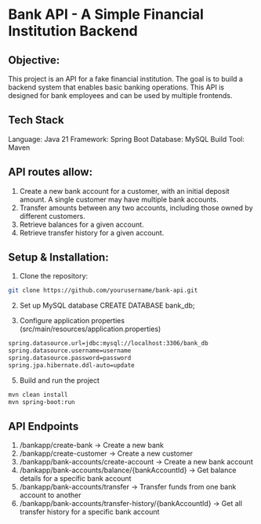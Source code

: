 # Bank API - A Simple Financial Institution Backend

## Objective:
This project is an API for a fake financial institution. The goal is to build a backend system that enables basic banking operations. This API is designed for bank employees and can be used by multiple frontends.

## Tech Stack
Language: Java 21
Framework: Spring Boot
Database: MySQL
Build Tool: Maven

## API routes allow:
1. Create a new bank account for a customer, with an initial deposit amount. A single customer may have multiple bank accounts.
2. Transfer amounts between any two accounts, including those owned by different customers.
3. Retrieve balances for a given account.
4. Retrieve transfer history for a given account.

## Setup & Installation:
1. Clone the repository:
```bash
git clone https://github.com/yourusername/bank-api.git
```

2. Set up MySQL database
CREATE DATABASE bank_db;

3. Configure application properties (src/main/resources/application.properties)
```bash
spring.datasource.url=jdbc:mysql://localhost:3306/bank_db
spring.datasource.username=username
spring.datasource.password=password
spring.jpa.hibernate.ddl-auto=update
```

5. Build and run the project
```bash
mvn clean install
mvn spring-boot:run
```
## API Endpoints
1. /bankapp/create-bank -> Create a new bank
2. /bankapp/create-customer -> Create a new customer
3. /bankapp/bank-accounts/create-account -> Create a new bank account
4. /bankapp/bank-accounts/balance/{bankAccountId} -> Get balance details for a specific bank account
5. /bankapp/bank-accounts/transfer -> Transfer funds from one bank account to another
6. /bankapp/bank-accounts/transfer-history/{bankAccountId} -> Get all transfer history for a specific bank account

